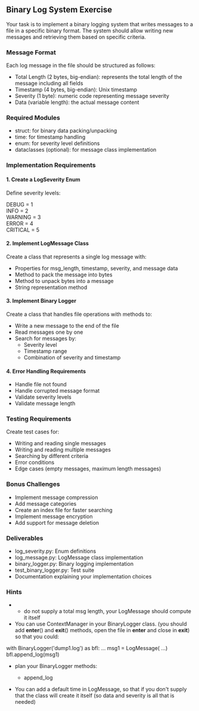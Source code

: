 ## Binary Log System Exercise
Your task is to implement a binary logging system that writes messages to a file in a specific binary format. The system should allow writing new messages and retrieving them based on specific criteria.

### Message Format
Each log message in the file should be structured as follows:

- Total Length (2 bytes, big-endian): represents the total length of the message including all fields
- Timestamp (4 bytes, big-endian): Unix timestamp
- Severity (1 byte): numeric code representing message severity
- Data (variable length): the actual message content

### Required Modules

- struct: for binary data packing/unpacking
- time: for timestamp handling
- enum: for severity level definitions
- dataclasses (optional): for message class implementation

### Implementation Requirements
#### 1. Create a LogSeverity Enum
Define severity levels:

DEBUG = 1  
INFO = 2  
WARNING = 3  
ERROR = 4  
CRITICAL = 5  

#### 2. Implement LogMessage Class
Create a class that represents a single log message with:
- Properties for msg_length, timestamp, severity, and message data
- Method to pack the message into bytes
- Method to unpack bytes into a message
- String representation method

#### 3. Implement Binary Logger
Create a class that handles file operations with methods to:

- Write a new message to the end of the file
- Read messages one by one
- Search for messages by:
  - Severity level
  - Timestamp range
  - Combination of severity and timestamp


#### 4. Error Handling Requirements

- Handle file not found
- Handle corrupted message format
- Validate severity levels
- Validate message length

### Testing Requirements
Create test cases for:

- Writing and reading single messages
- Writing and reading multiple messages
- Searching by different criteria
- Error conditions
- Edge cases (empty messages, maximum length messages)

### Bonus Challenges

- Implement message compression
- Add message categories
- Create an index file for faster searching
- Implement message encryption
- Add support for message deletion

### Deliverables

- log_severity.py: Enum definitions
- log_message.py: LogMessage class implementation
- binary_logger.py: Binary logging implementation
- test_binary_logger.py: Test suite
- Documentation explaining your implementation choices


### Hints

- - do not supply a total msg length, your LogMessage should compute it itself
- You can use ContextManager in your BinaryLogger class.
  (you should add __enter__()  and __exit__()  methods, open the file in __enter__ and close in __exit__)
  so that you could:

with BinaryLogger('dump1.log') as bfl:
    ...
    msg1 = LogMessage( ...)
    bfl.append_log(msg1)
 
- plan your BinaryLogger methods:
    - append_log

- You can add a default time in LogMessage, so that if you don't supply that the class will create it itself
  (so data and severity is all that is needed)